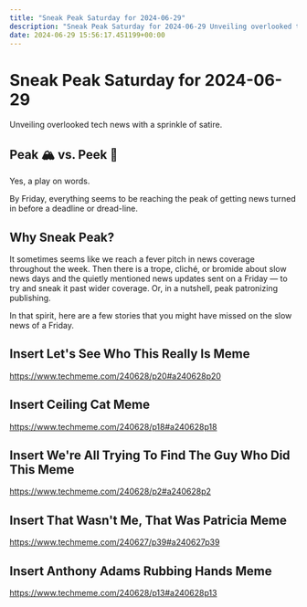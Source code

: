 ```yaml
---
title: "Sneak Peak Saturday for 2024-06-29"
description: "Sneak Peak Saturday for 2024-06-29 Unveiling overlooked tech news with a sprinkle of satire. Peak 🏔️ vs. Peek 👀 Yes, a play on words. By Friday, everything..."
date: 2024-06-29 15:56:17.451199+00:00
---
```


<!-- buttondown-editor-mode: plaintext --><h1 style="text-align: start">Sneak Peak Saturday for 2024-06-29</h1><p style="text-align: start">Unveiling overlooked tech news with a sprinkle of satire.</p><h2 style="text-align: start">Peak 🏔️ vs. Peek 👀</h2><p style="text-align: start">Yes, a play on words.</p><p style="text-align: start">By Friday, everything seems to be reaching the peak of getting news turned in before a deadline or dread-line.</p><h2 style="text-align: start">Why Sneak Peak?</h2><p style="text-align: start">It sometimes seems like we reach a fever pitch in news coverage throughout the week. Then there is a trope, cliché, or bromide about slow news days and the quietly mentioned news updates sent on a Friday — to try and sneak it past wider coverage. Or, in a nutshell, peak patronizing publishing.</p><p style="text-align: start">In that spirit, here are a few stories that you might have missed on the slow news of a Friday.</p><h2>Insert Let's See Who This Really Is Meme</h2><p><a target="_blank" rel="noopener noreferrer nofollow" href="https://www.techmeme.com/240628/p20#a240628p20">https://www.techmeme.com/240628/p20#a240628p20</a></p><h2>Insert Ceiling Cat Meme</h2><p><a target="_blank" rel="noopener noreferrer nofollow" href="https://www.techmeme.com/240628/p18#a240628p18">https://www.techmeme.com/240628/p18#a240628p18</a></p><h2>Insert We're All Trying To Find The Guy Who Did This Meme</h2><p><a target="_blank" rel="noopener noreferrer nofollow" href="https://www.techmeme.com/240628/p2#a240628p2">https://www.techmeme.com/240628/p2#a240628p2</a></p><h2>Insert That Wasn't Me, That Was Patricia Meme</h2><p><a target="_blank" rel="noopener noreferrer nofollow" href="https://www.techmeme.com/240627/p39#a240627p39">https://www.techmeme.com/240627/p39#a240627p39</a></p><h2>Insert Anthony Adams Rubbing Hands Meme</h2><p><a target="_blank" rel="noopener noreferrer nofollow" href="https://www.techmeme.com/240628/p13#a240628p13">https://www.techmeme.com/240628/p13#a240628p13</a></p><p></p><p></p><ol class="footnotes"></ol>